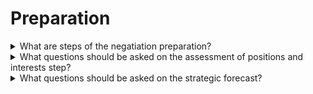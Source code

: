 # Preparation

<details>
  <summary>What are steps of the negatiation preparation?</summary>

* Assessment of positions and interests
* Strategic forecast


</details>

<details>
  <summary>What questions should be asked on the assessment of positions and interests step?</summary>

* What a relationship history with a second side? How is it possible to use it?
* What allows to strengthen/let loose positions?
* What is a main pain point of the second side? What are true interests?
* What are our common interests?

</details>

<details>
  <summary>What questions should be asked on the strategic forecast?</summary>

* Who am I for the second side?
* How a partner sees me?

</details>

